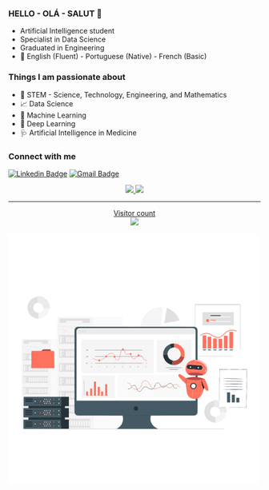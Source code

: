 ### HELLO - OLÁ - SALUT 👋  

- Artificial Intelligence student 
- Specialist in Data Science 
- Graduated in Engineering 
- :speech_balloon: English (Fluent) - Portuguese (Native) - French (Basic)



### Things I am passionate about

- :yellow_heart: STEM - Science, Technology, Engineering, and Mathematics
- :chart_with_upwards_trend: Data Science
- :robot: Machine Learning
- :brain: Deep Learning
- :stethoscope: Artificial Intelligence in Medicine 


### Connect with me

[![Linkedin Badge](https://img.shields.io/badge/-RaquelColares-blue?style=flat-the-badge&logo=linkedin&logoColor=white&link=https://www.linkedin.com/in/raquel-colares-7b1327a0/)](https://www.linkedin.com/in/raquel-colares-7b1327a0/)
[![Gmail Badge](https://img.shields.io/badge/-raquelcolaress@gmail.com-c14438?style=flat-square&logo=Gmail&logoColor=white&link=mailto:raquelcolaress@gmail.com)](mailto:raquelcolaress@gmail.com)


<div align="center">
  <a href="https://github.com/raquelcolares">
  <img height="150em" src="https://github-readme-stats.vercel.app/api?username=raquelcolares&show_icons=true&theme=dracula&include_all_commits=true&count_private=true"/>
  <img height="150em" src="https://github-readme-stats.vercel.app/api/top-langs/?username=raquelcolares&layout=compact&langs_count=7&theme=dracula"/>
</div>

-------------------------------------------------------------------------------------------------------------------------------------------------------------------
   
<p align="center"> 
  Visitor count<br>
  <img src="https://profile-counter.glitch.me/raquelcolares/count.svg" />
</p>


<img src="https://github.com/raquelcolares/raquelcolares/blob/main/79314-assistant-bot.gif" width="500"/>

